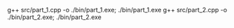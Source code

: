g++ src/part_1.cpp -o ./bin/part_1.exe; ./bin/part_1.exe
g++ src/part_2.cpp -o ./bin/part_2.exe; ./bin/part_2.exe